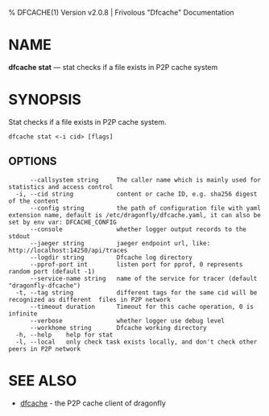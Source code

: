 % DFCACHE(1) Version v2.0.8 | Frivolous "Dfcache" Documentation

# NAME

**dfcache stat** — stat checks if a file exists in P2P cache system

# SYNOPSIS

Stat checks if a file exists in P2P cache system.

```shell
dfcache stat <-i cid> [flags]
```

## OPTIONS

```shell
      --callsystem string     The caller name which is mainly used for statistics and access control
  -i, --cid string            content or cache ID, e.g. sha256 digest of the content
      --config string         the path of configuration file with yaml extension name, default is /etc/dragonfly/dfcache.yaml, it can also be set by env var: DFCACHE_CONFIG
      --console               whether logger output records to the stdout
      --jaeger string         jaeger endpoint url, like: http://localhost:14250/api/traces
      --logdir string         Dfcache log directory
      --pprof-port int        listen port for pprof, 0 represents random port (default -1)
      --service-name string   name of the service for tracer (default "dragonfly-dfcache")
  -t, --tag string            different tags for the same cid will be recognized as different  files in P2P network
      --timeout duration      Timeout for this cache operation, 0 is infinite
      --verbose               whether logger use debug level
      --workhome string       Dfcache working directory
  -h, --help    help for stat
  -l, --local   only check task exists locally, and don't check other peers in P2P network
```

# SEE ALSO

- [dfcache](dfcache.md) - the P2P cache client of dragonfly
